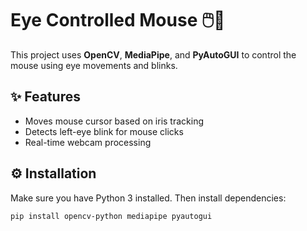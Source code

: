 # Eye Controlled Mouse 🖱️👀

This project uses **OpenCV**, **MediaPipe**, and **PyAutoGUI** to control the mouse using eye movements and blinks.

## ✨ Features
- Moves mouse cursor based on iris tracking
- Detects left-eye blink for mouse clicks
- Real-time webcam processing

## ⚙️ Installation
Make sure you have Python 3 installed. Then install dependencies:

```bash
pip install opencv-python mediapipe pyautogui

